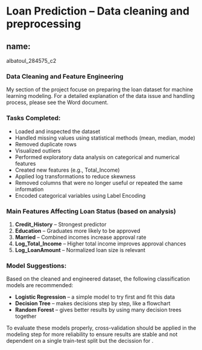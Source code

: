 # Loan Prediction – Data cleaning and preprocessing
## name:
albatoul_284575_c2

### Data Cleaning and Feature Engineering

My section of the project focuse on preparing the loan dataset for machine learning modeling.
For a detailed explanation of the data issue and handling process, please see the Word document.


### Tasks Completed:
- Loaded and inspected the dataset
- Handled missing values using statistical methods (mean, median, mode)
- Removed duplicate rows
- Visualized outliers
- Performed exploratory data analysis on categorical and numerical features
- Created new features (e.g., Total_Income)
- Applied log transformations to reduce skewness
- Removed columns that were no longer useful or repeated the same information
- Encoded categorical variables using Label Encoding

### Main Features Affecting Loan Status (based on analysis)

1. **Credit_History** – Strongest predictor
2. **Education** – Graduates more likely to be approved
3. **Married** – Combined incomes increase approval rate
4. **Log_Total_Income** – Higher total income improves approval chances
5. **Log_LoanAmount** – Normalized loan size is relevant

### Model Suggestions:

Based on the cleaned and engineered dataset, the following classification models are recommended:

- **Logistic Regression** – a simple model to try first and fit this data
- **Decision Tree** – makes decisions step by step, like a flowchart
- **Random Forest** –  gives better results by using many decision trees together

To evaluate these models properly, cross-validation should be applied in the modeling step  for more reliability to ensure results are stable and not dependent on a single train-test split but the decission for .
